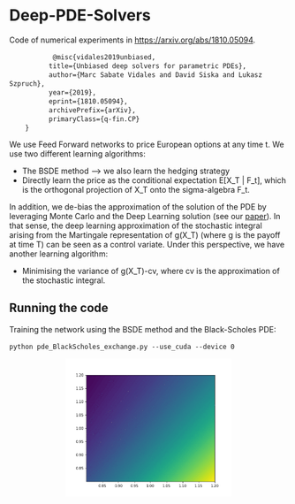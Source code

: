 # Deep-PDE-Solvers

Code of numerical experiments in https://arxiv.org/abs/1810.05094.
 
               @misc{vidales2019unbiased,
              title={Unbiased deep solvers for parametric PDEs}, 
              author={Marc Sabate Vidales and David Siska and Lukasz Szpruch},
              year={2019},
              eprint={1810.05094},
              archivePrefix={arXiv},
              primaryClass={q-fin.CP}
        }

We use Feed Forward networks to price European options at any time t. 
We use two different learning algorithms:
- The BSDE method --> we also learn the hedging strategy
- Directly learn the price as the conditional expectation E[X_T | F_t], which is the orthogonal projection of X_T onto the sigma-algebra F_t. 

In addition, we de-bias the approximation of the solution of the PDE by leveraging Monte Carlo and the Deep Learning solution (see our [paper](https://arxiv.org/abs/1810.05094)). In that sense, the deep learning approximation of the stochastic integral arising from the Martingale representation of g(X_T) (where g is the payoff at time T) can be seen as a control variate. Under this perspective, we have another learning algorithm:
- Minimising the variance of g(X_T)-cv, where cv is the approximation of the stochastic integral. 


## Running the code

Training the network using the BSDE method and the Black-Scholes PDE:
```
python pde_BlackScholes_exchange.py --use_cuda --device 0
```


<p align="center">
<img align="middle" src="./numerical_results/BS/bsde/contourf.gif" alt="exchange" width="300" height="250" />
</p>
